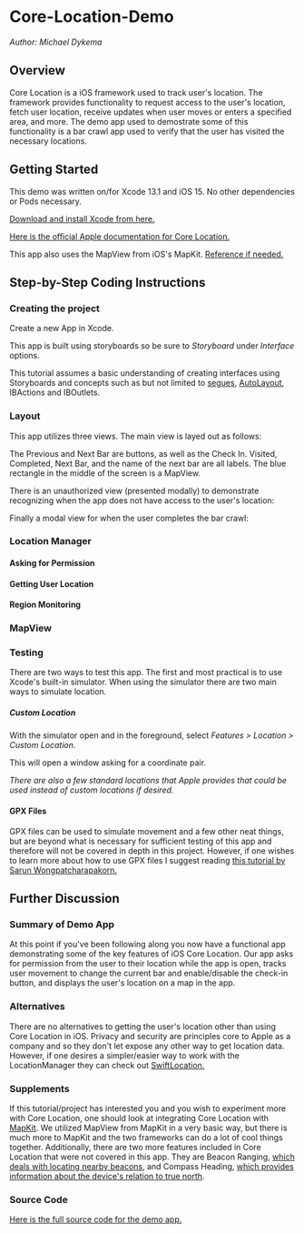 # Core-Location-Demo
*Author: Michael Dykema*

## Overview

Core Location is a iOS framework used to track user's location. The framework provides functionality to request access to the user's location, fetch user location, receive updates when user moves or enters a specified area, and more. The demo app used to demostrate some of this functionality is a bar crawl app used to verify that the user has visited the necessary locations. 



## Getting Started

This demo was written on/for Xcode 13.1 and iOS 15. No other dependencies or Pods necessary.

[Download and install Xcode from here.](https://developer.apple.com/xcode/)

[Here is the official Apple documentation for Core Location.](https://developer.apple.com/documentation/corelocation)

This app also uses the MapView from iOS's MapKit. [Reference if needed.](https://developer.apple.com/documentation/mapkit)



## Step-by-Step Coding Instructions

### Creating the project

Create a new App in Xcode.

This app is built using storyboards so be sure to *Storyboard* under *Interface* options. 

This tutorial assumes a basic understanding of creating interfaces using Storyboards and concepts such as but not limited to [segues](https://developer.apple.com/library/archive/featuredarticles/ViewControllerPGforiPhoneOS/UsingSegues.html), [AutoLayout](https://developer.apple.com/library/archive/documentation/UserExperience/Conceptual/AutolayoutPG/index.html), IBActions and IBOutlets.

### Layout

This app utilizes three views. The main view is layed out as follows:


The Previous and Next Bar are buttons, as well as the Check In. Visited, Completed, Next Bar, and the name of the next bar are all labels. The blue rectangle in the middle of the screen is a MapView.


There is an unauthorized view (presented modally) to demonstrate recognizing when the app does not have access to the user's location:


Finally a modal view for when the user completes the bar crawl:



### Location Manager

#### Asking for Permission

#### Getting User Location

#### Region Monitoring

### MapView



### Testing

There are two ways to test this app. The first and most practical is to use Xcode's built-in simulator. When using the simulator there are two main ways to simulate location. 

##### Custom Location

With the simulator open and in the foreground, select *Features > Location > Custom Location*.

This will open a window asking for a coordinate pair. 

*There are also a few standard locations that Apple provides that could be used instead of custom locations if desired.*

#### GPX Files

GPX files can be used to simulate movement and a few other neat things, but are beyond what is necessary for sufficient testing of this app and therefore will not be covered in depth in this project. However, if one wishes to learn more about how to use GPX files I suggest reading [this tutorial by Sarun Wongpatcharapakorn.](https://sarunw.com/posts/how-to-simulate-location-in-xcode-and-simulator/)



## Further Discussion

### Summary of Demo App

At this point if you've been following along you now have a functional app demonstrating some of the key features of iOS Core Location. Our app asks for permission from the user to their location while the app is open, tracks user movement to change the current bar and enable/disable the check-in button, and displays the user's location on a map in the app. 

### Alternatives

There are no alternatives to getting the user's location other than using Core Location in iOS. Privacy and security are principles core to Apple as a company and so they don't let expose any other way to get location data. However, if one desires a simpler/easier way to work with the LocationManager they can check out [SwiftLocation.](https://cocoapods.org/pods/SwiftLocation)

### Supplements

If this tutorial/project has interested you and you wish to experiment more with Core Location, one should look at integrating Core Location with [MapKit](https://developer.apple.com/documentation/mapkit/). We utilized MapView from MapKit in a very basic way, but there is much more to MapKit and the two frameworks can do a lot of cool things together. Additionally, there are two more features included in Core Location that were not covered in this app. They are Beacon Ranging, [which deals with locating nearby beacons](https://developer.apple.com/documentation/corelocation/ranging_for_beacons), and Compass Heading, [which provides information about the device's relation to true north](https://developer.apple.com/documentation/corelocation/getting_heading_and_course_information).

### Source Code

[Here is the full source code for the demo app.](https://github.com/HobbesMD/Core-Location-Demo)
